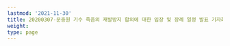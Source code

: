 ```yaml
---
lastmod: '2021-11-30'
title: 20200307-문중원 기수 죽음의 재발방지 합의에 대한 입장 및 장례 일정 발표 기자회견
weight: 
type: page
---
```

